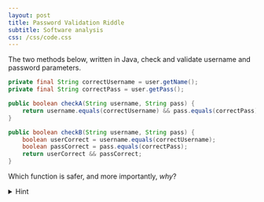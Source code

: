 ```yaml
---
layout: post
title: Password Validation Riddle
subtitle: Software analysis
css: /css/code.css
---
```


The two methods below, written in Java, check and validate username and password parameters.

```java
private final String correctUsername = user.getName();
private final String correctPass = user.getPass();

public boolean checkA(String username, String pass) {
    return username.equals(correctUsername) && pass.equals(correctPass);
}

public boolean checkB(String username, String pass) {
    boolean userCorrect = username.equals(correctUsername);
    boolean passCorrect = pass.equals(correctPass);
    return userCorrect && passCorrect;
}
```

Which function is safer, and more importantly, *why*?

<details><summary>Hint</summary>conditional short-circuiting</details>
<br />
